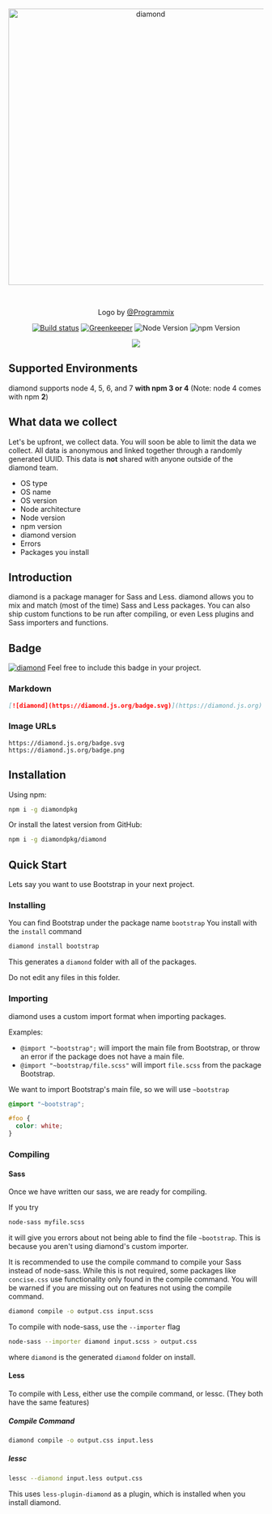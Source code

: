 <div align="center">
  <br />
  <p>
    <a href="https://diamond.js.org/" target="_blank">
      <img src="https://diamond.js.org/assets/img/DiamondLogo.svg" width="546" alt="diamond" />
    </a>
  </p>
  <br />
  <p>Logo by <a href="https://github.com/Programmix">@Programmix</a></p>
  <p>
    <a href="https://travis-ci.org/diamondpkg/diamond"><img src="https://travis-ci.org/diamondpkg/diamond.svg?branch=master" alt="Build status" /></a>
    <a href="https://greenkeeper.io/"><img src="https://badges.greenkeeper.io/diamondpkg/diamond.svg" alt="Greenkeeper" /></a>
    <img src="https://img.shields.io/node/v/diamondpkg.svg" alt="Node Version" />
    <img src="https://img.shields.io/badge/npm-%3E%3D3.0.0-brightgreen.svg" alt="npm Version" />
  </p>
  <p>
    <a href="https://nodei.co/npm/diamondpkg/"><img src="https://nodei.co/npm/diamondpkg.png?compact=true"></a>
  </p>
</div>

## Supported Environments
diamond supports node 4, 5, 6, and 7 **with npm 3 or 4** (Note: node 4 comes with npm **2**)

## What data we collect
Let's be upfront, we collect data. You will soon be able to limit the data we collect.
All data is anonymous and linked together through a randomly generated UUID. This data
is **not** shared with anyone outside of the diamond team.

- OS type
- OS name
- OS version
- Node architecture
- Node version
- npm version
- diamond version
- Errors
- Packages you install

## Introduction
diamond is a package manager for Sass and Less. diamond allows you to mix and match (most of the time) Sass and
Less packages. You can also ship custom functions to be run after compiling, or even Less plugins and Sass importers
and functions.

## Badge
[![diamond](https://diamond.js.org/badge.svg)](https://diamond.js.org)
Feel free to include this badge in your project.

### Markdown
```markdown
[![diamond](https://diamond.js.org/badge.svg)](https://diamond.js.org)
```

### Image URLs
```
https://diamond.js.org/badge.svg
https://diamond.js.org/badge.png
```

## Installation
Using npm:
```bash
npm i -g diamondpkg
```

Or install the latest version from GitHub:
```bash
npm i -g diamondpkg/diamond
```

## Quick Start
Lets say you want to use Bootstrap in your next project.

### Installing
You can find Bootstrap under the package name `bootstrap`
You install with the `install` command
```bash
diamond install bootstrap
```

This generates a `diamond` folder with all of the packages.
<p class="danger">Do not edit any files in this folder.</p>

### Importing
diamond uses a custom import format when importing packages.

Examples:
* `@import "~bootstrap";` will import the main file from Bootstrap, or throw an error if the package does not have a main file.
* `@import "~bootstrap/file.scss"` will import `file.scss` from the package Bootstrap.

We want to import Bootstrap's main file, so we will use `~bootstrap`
```scss
@import "~bootstrap";

#foo {
  color: white;
}
```

### Compiling
#### Sass
Once we have written our sass, we are ready for compiling.

If you try
```bash
node-sass myfile.scss
```
it will give you errors about not being able to find the file `~bootstrap`.
This is because you aren't using diamond's custom importer.

It is recommended to use the compile command to compile your Sass instead of node-sass.
While this is not required, some packages like `concise.css` use functionality only found
in the compile command. You will be warned if you are missing out on features not using
the compile command.

```bash
diamond compile -o output.css input.scss
```

To compile with node-sass, use the `--importer` flag
```bash
node-sass --importer diamond input.scss > output.css
```
where `diamond` is the generated `diamond` folder on install.

#### Less
To compile with Less, either use the compile command, or lessc. (They both have the same features)

##### Compile Command
```bash
diamond compile -o output.css input.less
```

##### lessc
```bash
lessc --diamond input.less output.css
```
This uses `less-plugin-diamond` as a plugin, which is installed when you install diamond.